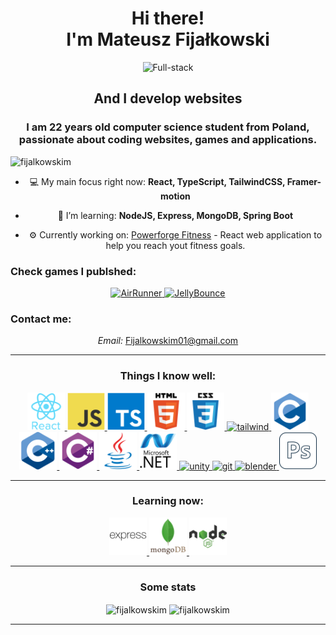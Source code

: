 <h1 align="center">Hi there!<br>I'm Mateusz Fijałkowski</h1>
<div align="center">
<img  src="https://github.com/Fijalkowskim/Fijalkowskim/assets/91847461/8530bf10-a57e-4843-bb63-f4a38630e4d9" alt="Full-stack"/>

<h2 align="center">And I develop websites</h2>

<h3>I am 22 years old computer science student from Poland, passionate about coding websites, games and applications.</h3>

<p align="left"> <img src="https://komarev.com/ghpvc/?username=fijalkowskim&label=Profile%20views&color=0e75b6&style=flat" alt="fijalkowskim" /> </p>


- 💻 My main focus right now: **React, TypeScript, TailwindCSS, Framer-motion**

- 📖 I’m learning: **NodeJS, Express, MongoDB, Spring Boot**

- ⚙️ Currently working on: [Powerforge Fitness](https://github.com/Fijalkowskim/Powerforge-Fitness) - React web application to help you reach yout fitness goals.

<h3 align="left">Check games I publshed:</h3>
 <a href="https://graczek.itch.io/airrunner" target="_blank" rel="noreferrer"> <img src="https://github.com/Fijalkowskim/Fijalkowskim/assets/91847461/b08e3abe-d2f4-45dd-969a-0ed06678e52b" alt="AirRunner" height=80/> </a> 
 <a href="https://play.google.com/store/apps/details?id=com.Graczek.JellyBounce&hl=pl&gl=US" target="_blank" rel="noreferrer"> <img src="https://github.com/Fijalkowskim/Fijalkowskim/assets/91847461/65af2599-af09-4419-bdda-bf19da83c235" alt="JellyBounce" height=80/> </a> 

<h3 align="left">Contact me:</h3>

*Email:* <span>Fijalkowskim01@gmail.com</span> 

---

<h3 align="center">Things I know well:</h3>
<p align="center">   
  <a href="https://reactjs.org/" target="_blank" rel="noreferrer"> <img src="https://raw.githubusercontent.com/devicons/devicon/master/icons/react/react-original-wordmark.svg" alt="react" width="60" height="60"/> </a> 
  <a href="https://developer.mozilla.org/en-US/docs/Web/JavaScript" target="_blank" rel="noreferrer"> <img src="https://raw.githubusercontent.com/devicons/devicon/master/icons/javascript/javascript-original.svg" alt="javascript" width="60" height="60"/> </a>
  <a href="https://www.typescriptlang.org/" target="_blank" rel="noreferrer"> <img src="https://raw.githubusercontent.com/devicons/devicon/master/icons/typescript/typescript-original.svg" alt="typescript" width="60" height="60"/> </a>
  <a href="https://www.w3.org/html/" target="_blank" rel="noreferrer"> <img src="https://raw.githubusercontent.com/devicons/devicon/master/icons/html5/html5-original-wordmark.svg" alt="html5" width="60" height="60"/> </a> 
  <a href="https://www.w3schools.com/css/" target="_blank" rel="noreferrer"> <img src="https://raw.githubusercontent.com/devicons/devicon/master/icons/css3/css3-original-wordmark.svg" alt="css3" width="60" height="60"/> </a>
  <a href="https://tailwindcss.com/" target="_blank" rel="noreferrer"> <img src="https://www.vectorlogo.zone/logos/tailwindcss/tailwindcss-icon.svg" alt="tailwind" width="60" height="60"/> </a>  
  <a href="https://www.cprogramming.com/" target="_blank" rel="noreferrer"> <img src="https://raw.githubusercontent.com/devicons/devicon/master/icons/c/c-original.svg" alt="c" width="60" height="60"/> </a> 
  <a href="https://www.w3schools.com/cpp/" target="_blank" rel="noreferrer"> <img src="https://raw.githubusercontent.com/devicons/devicon/master/icons/cplusplus/cplusplus-original.svg" alt="cplusplus" width="60" height="60"/> </a> 
  <a href="https://www.w3schools.com/cs/" target="_blank" rel="noreferrer"> <img src="https://raw.githubusercontent.com/devicons/devicon/master/icons/csharp/csharp-original.svg" alt="csharp" width="60" height="60"/> </a> 
  <a href="https://www.java.com" target="_blank" rel="noreferrer"> <img src="https://raw.githubusercontent.com/devicons/devicon/master/icons/java/java-original.svg" alt="java" width="60" height="60"/> </a>
  <a href="https://dotnet.microsoft.com/" target="_blank" rel="noreferrer"> <img src="https://raw.githubusercontent.com/devicons/devicon/master/icons/dot-net/dot-net-original-wordmark.svg" alt="dotnet" width="60" height="60"/> </a> 
  <a href="https://unity.com/" target="_blank" rel="noreferrer"> <img src="https://www.vectorlogo.zone/logos/unity3d/unity3d-icon.svg" alt="unity" width="60" height="60"/> </a> 
  <a href="https://git-scm.com/" target="_blank" rel="noreferrer"> <img src="https://www.vectorlogo.zone/logos/git-scm/git-scm-icon.svg" alt="git" width="60" height="60"/> </a> 
  <a href="https://www.blender.org/" target="_blank" rel="noreferrer"> <img src="https://download.blender.org/branding/community/blender_community_badge_white.svg" alt="blender" width="60" height="60"/> </a> 
  <a href="https://www.photoshop.com/en" target="_blank" rel="noreferrer"> <img src="https://raw.githubusercontent.com/devicons/devicon/master/icons/photoshop/photoshop-line.svg" alt="photoshop" width="60" height="60"/> </a>
  </p>
  
---

  <h3 align="center">Learning now:</h3>
<p align="center">   
  <a href="https://expressjs.com" target="_blank" rel="noreferrer"> <img src="https://raw.githubusercontent.com/devicons/devicon/master/icons/express/express-original-wordmark.svg" alt="express" width="60" height="60"/> </a>    
  <a href="https://www.mongodb.com/" target="_blank" rel="noreferrer"> <img src="https://raw.githubusercontent.com/devicons/devicon/master/icons/mongodb/mongodb-original-wordmark.svg" alt="mongodb" width="60" height="60"/> </a>
  <a href="https://nodejs.org" target="_blank" rel="noreferrer"> <img src="https://raw.githubusercontent.com/devicons/devicon/master/icons/nodejs/nodejs-original-wordmark.svg" alt="nodejs" width="60" height="60"/> </a>   
</p>

---

<h3 align="center">Some stats</h3>
<p align="center">
<span><img align="center" src="https://github-readme-stats.vercel.app/api/top-langs?username=fijalkowskim&show_icons=true&locale=en&layout=compact" alt="fijalkowskim" /></span>
<span><img align="center" src="https://github-readme-streak-stats.herokuapp.com/?user=fijalkowskim&" alt="fijalkowskim" /></span>
</p>

---
